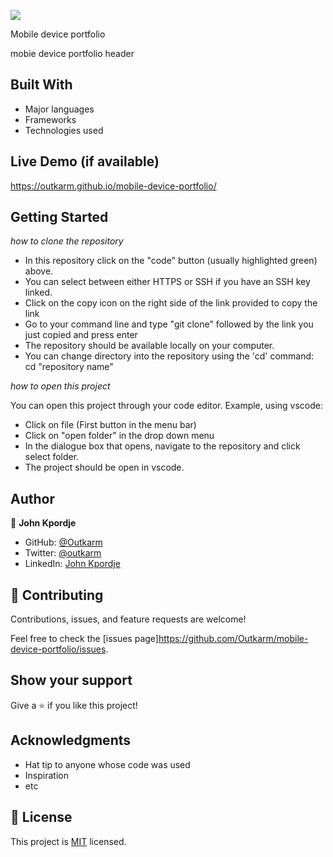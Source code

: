 ![](https://img.shields.io/badge/Microverse-blueviolet)

Mobile device portfolio

mobie device portfolio header

## Built With

- Major languages
- Frameworks
- Technologies used

## Live Demo (if available)

https://outkarm.github.io/mobile-device-portfolio/

## Getting Started

_how to clone the repository_

- In this repository click on the "code" button (usually highlighted green) above.
- You can select between either HTTPS or SSH if you have an SSH key linked.
- Click on the copy icon on the right side of the link provided to copy the link
- Go to your command line and type "git clone" followed by the link you just copied and press enter
- The repository should be available locally on your computer.
- You can change directory into the repository using the 'cd' command: cd "repository name"

_how to open this project_

You can open this project through your code editor. Example, using vscode:

- Click on file (First button in the menu bar)
- Click on "open folder" in the drop down menu
- In the dialogue box that opens, navigate to the repository and click select folder.
- The project should be open in vscode.

## Author

👤 **John Kpordje**

- GitHub: [@Outkarm](https://github.com/Outkarm)
- Twitter: [@outkarm](https://twitter.com/outkarm)
- LinkedIn: [John Kpordje](https://www.linkedin.com/in/john-kpordje-866749241/)

## 🤝 Contributing

Contributions, issues, and feature requests are welcome!

Feel free to check the [issues page]https://github.com/Outkarm/mobile-device-portfolio/issues.

## Show your support

Give a ⭐️ if you like this project!

## Acknowledgments

- Hat tip to anyone whose code was used
- Inspiration
- etc

## 📝 License

This project is [MIT](./LICENSE) licensed.
